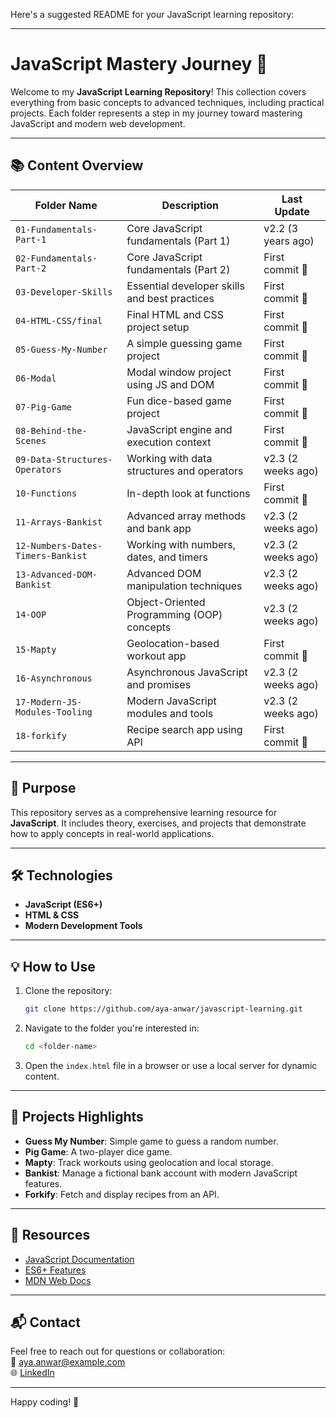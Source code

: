 Here's a suggested README for your JavaScript learning repository:

---

# JavaScript Mastery Journey 🚀

Welcome to my **JavaScript Learning Repository**! This collection covers everything from basic concepts to advanced techniques, including practical projects. Each folder represents a step in my journey toward mastering JavaScript and modern web development.

---

## 📚 Content Overview

| Folder Name                        | Description                                | Last Update       |
|-------------------------------------|--------------------------------------------|-------------------|
| `01-Fundamentals-Part-1`            | Core JavaScript fundamentals (Part 1)      | v2.2 (3 years ago)|
| `02-Fundamentals-Part-2`            | Core JavaScript fundamentals (Part 2)      | First commit 🚀   |
| `03-Developer-Skills`               | Essential developer skills and best practices | First commit 🚀|
| `04-HTML-CSS/final`                 | Final HTML and CSS project setup           | First commit 🚀   |
| `05-Guess-My-Number`                | A simple guessing game project             | First commit 🚀   |
| `06-Modal`                          | Modal window project using JS and DOM      | First commit 🚀   |
| `07-Pig-Game`                       | Fun dice-based game project                | First commit 🚀   |
| `08-Behind-the-Scenes`              | JavaScript engine and execution context    | First commit 🚀   |
| `09-Data-Structures-Operators`      | Working with data structures and operators | v2.3 (2 weeks ago)|
| `10-Functions`                      | In-depth look at functions                 | First commit 🚀   |
| `11-Arrays-Bankist`                 | Advanced array methods and bank app        | v2.3 (2 weeks ago)|
| `12-Numbers-Dates-Timers-Bankist`   | Working with numbers, dates, and timers    | v2.3 (2 weeks ago)|
| `13-Advanced-DOM-Bankist`           | Advanced DOM manipulation techniques       | v2.3 (2 weeks ago)|
| `14-OOP`                            | Object-Oriented Programming (OOP) concepts | v2.3 (2 weeks ago)|
| `15-Mapty`                          | Geolocation-based workout app              | First commit 🚀   |
| `16-Asynchronous`                   | Asynchronous JavaScript and promises       | v2.3 (2 weeks ago)|
| `17-Modern-JS-Modules-Tooling`      | Modern JavaScript modules and tools        | v2.3 (2 weeks ago)|
| `18-forkify`                        | Recipe search app using API                | First commit 🚀   |

---

## 🎯 Purpose

This repository serves as a comprehensive learning resource for **JavaScript**. It includes theory, exercises, and projects that demonstrate how to apply concepts in real-world applications. 

---

## 🛠 Technologies

- **JavaScript (ES6+)**  
- **HTML & CSS**  
- **Modern Development Tools**  

---

## 💡 How to Use

1. Clone the repository:  
   ```bash
   git clone https://github.com/aya-anwar/javascript-learning.git
   ```

2. Navigate to the folder you're interested in:  
   ```bash
   cd <folder-name>
   ```

3. Open the `index.html` file in a browser or use a local server for dynamic content.

---

## 🚀 Projects Highlights

- **Guess My Number**: Simple game to guess a random number.
- **Pig Game**: A two-player dice game.
- **Mapty**: Track workouts using geolocation and local storage.
- **Bankist**: Manage a fictional bank account with modern JavaScript features.
- **Forkify**: Fetch and display recipes from an API.

---

## 🔗 Resources

- [JavaScript Documentation](https://developer.mozilla.org/en-US/docs/Web/JavaScript)  
- [ES6+ Features](https://es6.io/)  
- [MDN Web Docs](https://developer.mozilla.org/)

---

## 📬 Contact  

Feel free to reach out for questions or collaboration:  
📧 [aya.anwar@example.com](mailto:aya.anwar@example.com)  
🌐 [LinkedIn](https://www.linkedin.com/in/aya-anwar-473115279/)

---

Happy coding! 🎉